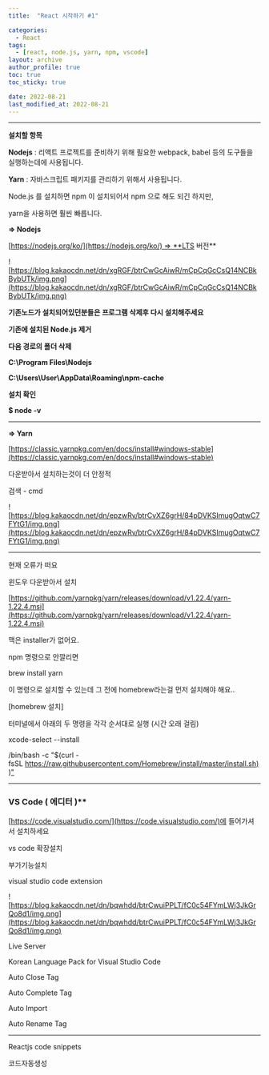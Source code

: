 ```yaml
---
title:  "React 시작하기 #1"

categories:
  - React
tags:
  - [react, node.js, yarn, npm, vscode]
layout: archive
author_profile: true
toc: true
toc_sticky: true

date: 2022-08-21
last_modified_at: 2022-08-21
---
```


---

**설치할 항목**

**Nodejs** : 리액트 프로젝트를 준비하기 위해 필요한 webpack, babel 등의 도구들을 실행하는데에 사용됩니다.

**Yarn** : 자바스크립트 패키지를 관리하기 위해서 사용됩니다.

Node.js 를 설치하면 npm 이 설치되어서 npm 으로 해도 되긴 하지만,

yarn을 사용하면 훨씬 빠릅니다.

**=> Nodejs**

[https://nodejs.org/ko/](https://nodejs.org/ko/) => **LTS 버전**

![https://blog.kakaocdn.net/dn/xgRGF/btrCwGcAiwR/mCpCqGcCsQ14NCBkBybUTk/img.png](https://blog.kakaocdn.net/dn/xgRGF/btrCwGcAiwR/mCpCqGcCsQ14NCBkBybUTk/img.png)

**기존노드가 설치되어있던분들은 프로그램 삭제후 다시 설치해주세요** 

**기존에 설치된 Node.js 제거**

**다음 경로의 폴더 삭제**

**C:\Program Files\Nodejs**

**C:\Users\User\AppData\Roaming\npm-cache**

**설치 확인**

**$ node -v**

---

**=> Yarn**

[https://classic.yarnpkg.com/en/docs/install#windows-stable](https://classic.yarnpkg.com/en/docs/install#windows-stable)

다운받아서 설치하는것이 더 안정적

검색 - cmd

![https://blog.kakaocdn.net/dn/epzwRv/btrCvXZ6grH/84pDVKSImugOqtwC7FYtG1/img.png](https://blog.kakaocdn.net/dn/epzwRv/btrCvXZ6grH/84pDVKSImugOqtwC7FYtG1/img.png)

---

현재 오류가 떠요

윈도우 다운받아서 설치

[https://github.com/yarnpkg/yarn/releases/download/v1.22.4/yarn-1.22.4.msi](https://github.com/yarnpkg/yarn/releases/download/v1.22.4/yarn-1.22.4.msi)

맥은 installer가 없어요.

npm 명령으로 안깔리면

brew install yarn

이 명령으로 설치할 수 있는데 그 전에 homebrew라는걸 먼저 설치해야 해요..

[homebrew 설치]

터미널에서 아래의 두 명령을 각각 순서대로 실행 (시간 오래 걸림)

xcode-select --install

/bin/bash -c "$(curl -fsSL [https://raw.githubusercontent.com/Homebrew/install/master/install.sh)](https://raw.githubusercontent.com/Homebrew/install/master/install.sh))["](https://raw.githubusercontent.com/Homebrew/install/master/install.sh%29%22)

---

### VS Code ( 에디터 )**

[https://code.visualstudio.com/](https://code.visualstudio.com/)에 들어가셔서 설치하세요

vs code 확장설치

부가기능설치

visual studio code extension

![https://blog.kakaocdn.net/dn/bqwhdd/btrCwuiPPLT/fC0c54FYmLWj3JkGrQo8d1/img.png](https://blog.kakaocdn.net/dn/bqwhdd/btrCwuiPPLT/fC0c54FYmLWj3JkGrQo8d1/img.png)

Live Server

Korean Language Pack for Visual Studio Code

Auto Close Tag

Auto Complete Tag

Auto Import

Auto Rename Tag

---

Reactjs code snippets

코드자동생성